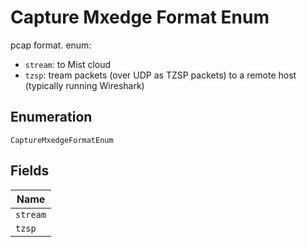 
# Capture Mxedge Format Enum

pcap format. enum:
* `stream`: to Mist cloud
* `tzsp`: tream packets (over UDP as TZSP packets) to a remote host (typically running Wireshark)

## Enumeration

`CaptureMxedgeFormatEnum`

## Fields

| Name |
|  --- |
| `stream` |
| `tzsp` |


